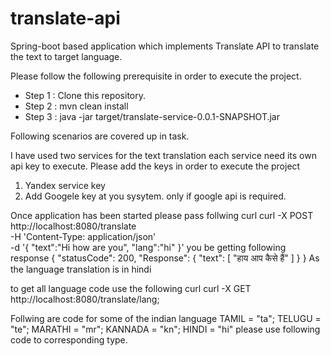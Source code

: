 # translate-api
Spring-boot based application which implements Translate API to translate the text to target language.

Please follow the following prerequisite in order to execute the project.

- Step 1 : Clone this repository.
- Step 2 : mvn clean install
- Step 3 : java -jar target/translate-service-0.0.1-SNAPSHOT.jar 

Following scenarios are covered up in task.

I have used two services for the text translation each service need its own api key to execute. 
Please add the keys in order to execute the project 
  1. Yandex service key
  2. Add Googele key at you sysytem. only if google api is required.
  
Once application has been started please pass follwing curl 
curl -X POST \
  http://localhost:8080/translate \
  -H 'Content-Type: application/json' \
  -d '{
	"text":"Hi how are you",
	"lang":"hi"
}' 
you be getting following response
{
    "statusCode": 200,
    "Response": {
        "text": [
            "हाय आप कैसे हैं"
        ]
    }
}
As the language translation is in hindi

to get all language code use the following curl
curl -X GET   http://localhost:8080/translate/lang;

Follwing are code for some of the indian language
TAMIL = "ta";
TELUGU = "te";
MARATHI = "mr";
KANNADA = "kn";
HINDI = "hi"
please use following code to corresponding type.
